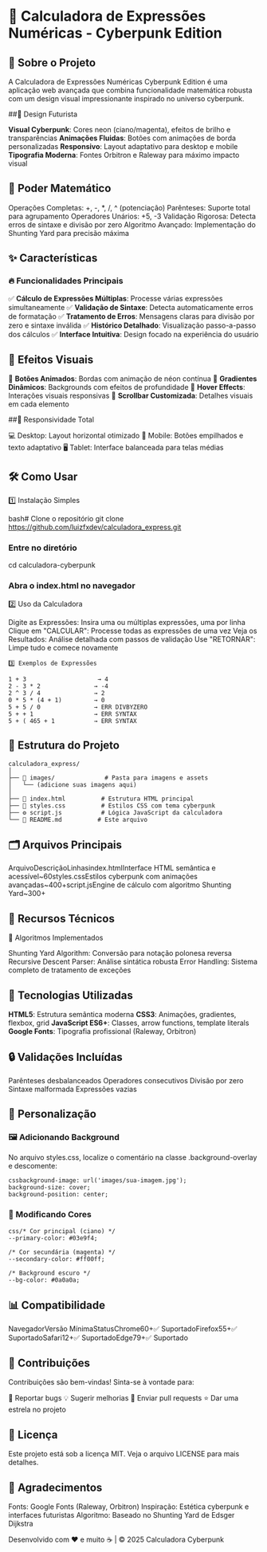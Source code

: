 # 🔮 Calculadora de Expressões Numéricas - Cyberpunk Edition

## 🎯 Sobre o Projeto

A Calculadora de Expressões Numéricas Cyberpunk Edition é uma aplicação web avançada que combina funcionalidade matemática robusta com um design visual impressionante inspirado no universo cyberpunk.

##🎨 Design Futurista

**Visual Cyberpunk**: Cores neon (ciano/magenta), efeitos de brilho e transparências
**Animações Fluidas**: Botões com animações de borda personalizadas
**Responsivo**: Layout adaptativo para desktop e mobile
**Tipografia Moderna**: Fontes Orbitron e Raleway para máximo impacto visual

## 🧮 Poder Matemático

Operações Completas: +, -, *, /, ^ (potenciação)
Parênteses: Suporte total para agrupamento
Operadores Unários: +5, -3
Validação Rigorosa: Detecta erros de sintaxe e divisão por zero
Algoritmo Avançado: Implementação do Shunting Yard para precisão máxima


## ✨ Características

### 🔥 Funcionalidades Principais

✅ **Cálculo de Expressões Múltiplas**: Processe várias expressões simultaneamente
✅ **Validação de Sintaxe**: Detecta automaticamente erros de formatação
✅ **Tratamento de Erros**: Mensagens claras para divisão por zero e sintaxe inválida
✅ **Histórico Detalhado**: Visualização passo-a-passo dos cálculos
✅ **Interface Intuitiva**: Design focado na experiência do usuário

## 🎪 Efeitos Visuais

🌟 **Botões Animados**: Bordas com animação de néon contínua
🌟 **Gradientes Dinâmicos**: Backgrounds com efeitos de profundidade
🌟 **Hover Effects**: Interações visuais responsivas
🌟 **Scrollbar Customizada**: Detalhes visuais em cada elemento

##📱 Responsividade Total

💻 Desktop: Layout horizontal otimizado
📱 Mobile: Botões empilhados e texto adaptativo
🖥️ Tablet: Interface balanceada para telas médias

## 🛠️ Como Usar

1️⃣ Instalação Simples

bash# Clone o repositório
git clone https://github.com/luizfxdev/calculadora_express.git

### Entre no diretório
cd calculadora-cyberpunk

### Abra o index.html no navegador
2️⃣ Uso da Calculadora

Digite as Expressões: Insira uma ou múltiplas expressões, uma por linha
Clique em "CALCULAR": Processe todas as expressões de uma vez
Veja os Resultados: Análise detalhada com passos de validação
Use "RETORNAR": Limpe tudo e comece novamente

```
3️⃣ Exemplos de Expressões

1 + 3                    → 4
2 - 3 * 2               → -4
2 ^ 3 / 4               → 2
0 * 5 * (4 + 1)         → 0
5 + 5 / 0               → ERR DIVBYZERO
5 + + 1                 → ERR SYNTAX
5 + ( 465 + 1           → ERR SYNTAX
```

## 📁 Estrutura do Projeto
```
calculadora_express/
│
├── 📁 images/              # Pasta para imagens e assets
│   └── (adicione suas imagens aqui)
│
├── 📄 index.html          # Estrutura HTML principal
├── 🎨 styles.css          # Estilos CSS com tema cyberpunk
├── ⚙️ script.js           # Lógica JavaScript da calculadora
└── 📖 README.md          # Este arquivo
```

## 🗂️ Arquivos Principais

ArquivoDescriçãoLinhasindex.htmlInterface HTML semântica e acessível~60styles.cssEstilos cyberpunk com animações avançadas~400+script.jsEngine de cálculo com algoritmo Shunting Yard~300+

## 🔧 Recursos Técnicos
🧠 Algoritmos Implementados

Shunting Yard Algorithm: Conversão para notação polonesa reversa
Recursive Descent Parser: Análise sintática robusta
Error Handling: Sistema completo de tratamento de exceções

## 🎯 Tecnologias Utilizadas

**HTML5**: Estrutura semântica moderna
**CSS3**: Animações, gradientes, flexbox, grid
**JavaScript ES6+**: Classes, arrow functions, template literals
**Google Fonts**: Tipografia profissional (Raleway, Orbitron)

## 🔒 Validações Incluídas

Parênteses desbalanceados
Operadores consecutivos
Divisão por zero
Sintaxe malformada
Expressões vazias


## 🎨 Personalização

### 🖼️ Adicionando Background
No arquivo styles.css, localize o comentário na classe .background-overlay e descomente:
```
cssbackground-image: url('images/sua-imagem.jpg');
background-size: cover;
background-position: center;
```

### 🌈 Modificando Cores
```
css/* Cor principal (ciano) */
--primary-color: #03e9f4;

/* Cor secundária (magenta) */
--secondary-color: #ff00ff;

/* Background escuro */
--bg-color: #0a0a0a;
```

## 📊 Compatibilidade
NavegadorVersão MínimaStatusChrome60+✅ SuportadoFirefox55+✅ SuportadoSafari12+✅ SuportadoEdge79+✅ Suportado

## 🤝 Contribuições
Contribuições são bem-vindas! Sinta-se à vontade para:

🐛 Reportar bugs
💡 Sugerir melhorias
🔧 Enviar pull requests
⭐ Dar uma estrela no projeto


## 📜 Licença
Este projeto está sob a licença MIT. Veja o arquivo LICENSE para mais detalhes.

## 🎉 Agradecimentos

Fonts: Google Fonts (Raleway, Orbitron)
Inspiração: Estética cyberpunk e interfaces futuristas
Algoritmo: Baseado no Shunting Yard de Edsger Dijkstra



Desenvolvido com ❤️ e muito ☕ | © 2025 Calculadora Cyberpunk
